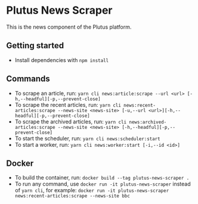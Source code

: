 # Plutus News Scraper

This is the news component of the Plutus platform.

## Getting started

- Install dependencies with `npm install`

## Commands

- To scrape an article, run: `yarn cli news:article:scrape --url <url> [-h,--headful][-p,--prevent-close]`
- To scrape the recent articles, run: `yarn cli news:recent-articles:scrape --news-site <news-site> [-u,--url <url>][-h,--headful][-p,--prevent-close]`
- To scrape the archived articles, run: `yarn cli news:archived-articles:scrape --news-site <news-site> [-h,--headful][-p,--prevent-close]`
- To start the scheduler, run: `yarn cli news:scheduler:start`
- To start a worker, run: `yarn cli news:worker:start [-i,--id <id>]`

## Docker

- To build the container, run: `docker build --tag plutus-news-scraper .`
- To run any command, use `docker run -it plutus-news-scraper` instead of `yarn cli`, for example: `docker run -it plutus-news-scraper news:recent-articles:scrape --news-site bbc`
